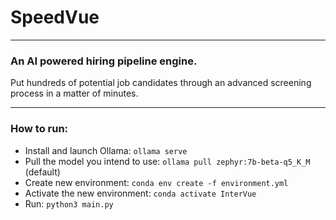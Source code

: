 # SpeedVue

---

### An AI powered hiring pipeline engine.
Put hundreds of potential job candidates through an advanced screening process in a matter of minutes.

---

### How to run:
* Install and launch Ollama: `ollama serve`
* Pull the model you intend to use: `ollama pull zephyr:7b-beta-q5_K_M` (default)
* Create new environment: `conda env create -f environment.yml`
* Activate the new environment: `conda activate InterVue`
* Run: `python3 main.py`
